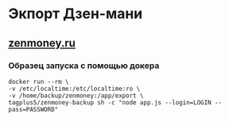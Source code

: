 # Экпорт Дзен-мани 
## [zenmoney.ru](https://zenmoney.ru)

### Образец запуска с помощью докера

```
docker run --rm \
-v /etc/localtime:/etc/localtime:ro \
-v /home/backup/zenmoney:/app/export \
tagplus5/zenmoney-backup sh -c "node app.js --login=LOGIN --pass=PASSWORD"
```
